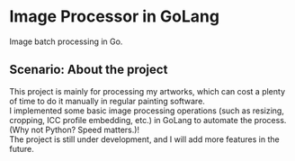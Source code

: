 # Image Processor in GoLang

Image batch processing in Go.

## Scenario: About the project
This project is mainly for processing my artworks, which can cost a plenty of time to do it manually in regular painting software.  
I implemented some basic image processing operations (such as resizing, cropping, ICC profile embedding, etc.) in GoLang to automate the process.(Why not Python? Speed matters.)!  
The project is still under development, and I will add more features in the future.
